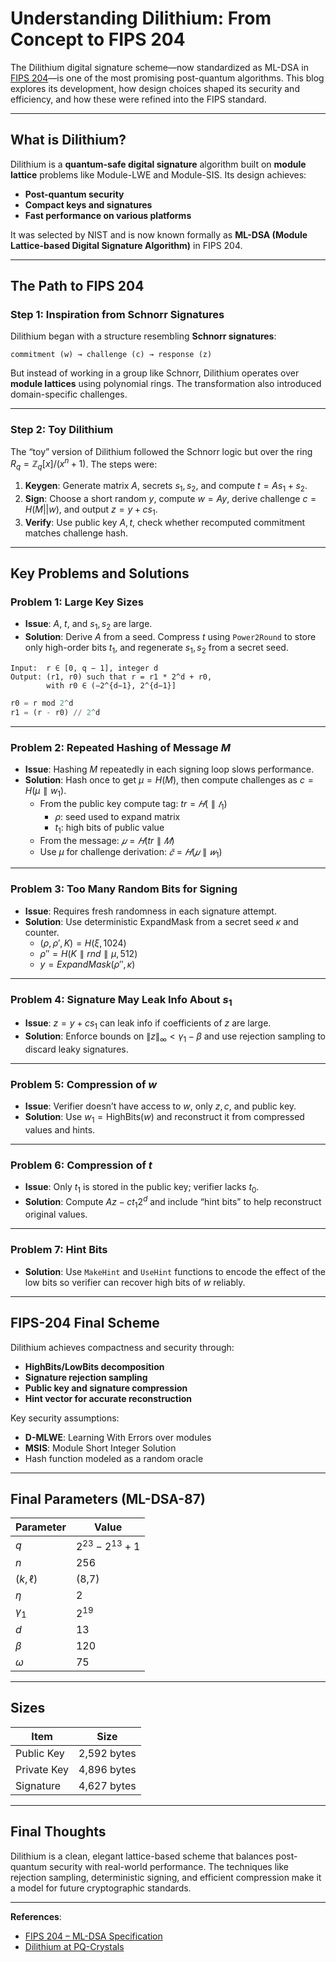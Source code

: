 # Understanding Dilithium: From Concept to FIPS 204


The Dilithium digital signature scheme—now standardized as ML-DSA in [FIPS 204](https://csrc.nist.gov/pubs/fips/204/final)—is one of the most promising post-quantum algorithms. This blog explores its development, how design choices shaped its security and efficiency, and how these were refined into the FIPS standard.

---

##  What is Dilithium?

Dilithium is a **quantum-safe digital signature** algorithm built on **module lattice** problems like Module-LWE and Module-SIS. Its design achieves:

- **Post-quantum security**
- **Compact keys and signatures**
- **Fast performance on various platforms**

It was selected by NIST and is now known formally as **ML-DSA (Module Lattice-based Digital Signature Algorithm)** in FIPS 204.

---

##  The Path to FIPS 204

### Step 1: Inspiration from Schnorr Signatures

Dilithium began with a structure resembling **Schnorr signatures**:

```
commitment (w) → challenge (c) → response (z)
```

But instead of working in a group like Schnorr, Dilithium operates over **module lattices** using polynomial rings. The transformation also introduced domain-specific challenges.

---

### Step 2: Toy Dilithium

The “toy” version of Dilithium followed the Schnorr logic but over the ring $R_q = \mathbb{Z}_q[x]/(x^n + 1)$. The steps were:

1. **Keygen**: Generate matrix $A$, secrets $s_1, s_2$, and compute $t = As_1 + s_2$.
2. **Sign**: Choose a short random $y$, compute $w = Ay$, derive challenge $c = H(M || w)$, and output $z = y + c s_1$.
3. **Verify**: Use public key $A, t$, check whether recomputed commitment matches challenge hash.

---

##  Key Problems and Solutions

###  Problem 1: Large Key Sizes

- **Issue**: $A$, $t$, and $s_1, s_2$ are large.
- **Solution**: Derive $A$ from a seed. Compress $t$ using `Power2Round` to store only high-order bits $t_1$, and regenerate $s_1, s_2$ from a secret seed.

```pgsql
Input:  r ∈ [0, q − 1], integer d
Output: (r1, r0) such that r = r1 * 2^d + r0,
        with r0 ∈ (−2^{d−1}, 2^{d−1}]
```
```python
r0 = r mod 2^d
r1 = (r - r0) // 2^d
```
---

###  Problem 2: Repeated Hashing of Message $M$

- **Issue**: Hashing $M$ repeatedly in each signing loop slows performance.
- **Solution**: Hash once to get $\mu = H(M)$, then compute challenges as $c = H(\mu \parallel w_1)$.
  - From the public key compute tag: $tr=𝐻(\parallel 𝑡_1)$
    - $ρ$: seed used to expand matrix 
    - $t_1$: high bits of public value 
  - From the message: $𝜇=𝐻(tr\parallel 𝑀)$
  - Use $μ$ for challenge derivation: $\tilde 𝑐=𝐻(𝜇\parallel 𝑤_1)$

---

###  Problem 3: Too Many Random Bits for Signing

- **Issue**: Requires fresh randomness in each signature attempt.
- **Solution**: Use deterministic ExpandMask from a secret seed $\kappa$ and counter.
  - $(\rho, \rho\prime,K) =H(\xi,1024)$
  - $\rho\prime\prime=H(K\parallel rnd\parallel\mu,512)$
  - $y=ExpandMask(\rho\prime\prime,\kappa)$

---

###  Problem 4: Signature May Leak Info About $s_1$

- **Issue**: $z = y + c s_1$ can leak info if coefficients of $z$ are large.
- **Solution**: Enforce bounds on $\|z\|_\infty < \gamma_1 - \beta$ and use rejection sampling to discard leaky signatures.

---

###  Problem 5: Compression of $w$

- **Issue**: Verifier doesn’t have access to $w$, only $z, c$, and public key.
- **Solution**: Use $w_1 = \text{HighBits}(w)$ and reconstruct it from compressed values and hints.

---

###  Problem 6: Compression of $t$

- **Issue**: Only $t_1$ is stored in the public key; verifier lacks $t_0$.
- **Solution**: Compute $Az - ct_1 2^d$ and include “hint bits” to help reconstruct original values.

---

###  Problem 7: Hint Bits

- **Solution**: Use `MakeHint` and `UseHint` functions to encode the effect of the low bits so verifier can recover high bits of $w$ reliably.

---

##  FIPS-204 Final Scheme

Dilithium achieves compactness and security through:

- **HighBits/LowBits decomposition**
- **Signature rejection sampling**
- **Public key and signature compression**
- **Hint vector for accurate reconstruction**

Key security assumptions:

- **D-MLWE**: Learning With Errors over modules
- **MSIS**: Module Short Integer Solution
- Hash function modeled as a random oracle

---

##  Final Parameters (ML-DSA-87)

| Parameter      | Value             |
|----------------|------------------|
| $q$        | $2^{23} - 2^{13} + 1$ |
| $n$        | 256              |
| $(k, \ell)$ | (8,7)           |
| $\eta$     | 2                |
| $\gamma_1$ | $2^{19}$      |
| $d$        | 13               |
| $\beta$    | 120              |
| $\omega$   | 75               |

---

##  Sizes

| Item           | Size             |
|----------------|------------------|
| Public Key     | 2,592 bytes      |
| Private Key    | 4,896 bytes      |
| Signature      | 4,627 bytes      |

---

##  Final Thoughts

Dilithium is a clean, elegant lattice-based scheme that balances post-quantum security with real-world performance. The techniques like rejection sampling, deterministic signing, and efficient compression make it a model for future cryptographic standards.

---

**References**:

- [FIPS 204 – ML-DSA Specification](https://csrc.nist.gov/pubs/fips/204/final)
- [Dilithium at PQ-Crystals](https://pq-crystals.org/dilithium)
